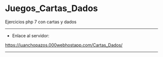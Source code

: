 # Juegos_Cartas_Dados
Ejercicios php 7 con cartas y dados

----

* Enlace al servidor: 

https://juanchopazos.000webhostapp.com/Cartas_Dados/

----


